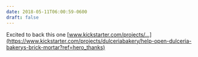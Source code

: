```yaml
---
date: 2018-05-11T06:00:59-0600
draft: false
---
```




Excited to back this one [www.kickstarter.com/projects/…](https://www.kickstarter.com/projects/dulceriabakery/help-open-dulceria-bakerys-brick-mortar?ref=hero_thanks)



